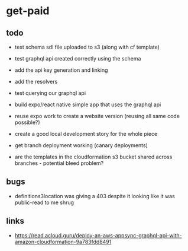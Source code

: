 # get-paid

## todo

 * test schema sdl file uploaded to s3 (along with cf template)
 * test graphql api created correctly using the schema
 * add the api key generation and linking
 * add the resolvers
 * test querying our graphql api

 * build expo/react native simple app that uses the graphql api
 * reuse expo work to create a website version (reusing all same code possible?)

 * create a good local development story for the whole piece
 * get branch deployment working (canary deployments)
 * are the templates in the cloudformation s3 bucket shared across branches - potential bleed problem?

## bugs

 * definitions3location was giving a 403 despite it looking like it was public-read to me shrug

## links

 * https://read.acloud.guru/deploy-an-aws-appsync-graphql-api-with-amazon-cloudformation-9a783fdd8491
